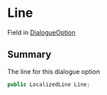 # Line

Field in [DialogueOption](/api/csharp/yarn.unity.dialogueoption.md)

## Summary


The line for this dialogue option


```csharp
public LocalizedLine Line;
```

